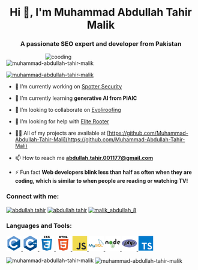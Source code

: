 <h1 align="center">Hi 👋, I'm Muhammad Abdullah Tahir Malik</h1>
<h3 align="center">A passionate SEO expert and developer from Pakistan</h3>

<img align="right" alt="cooding" width ="400" src="https://i.pinimg.com/originals/81/17/8b/81178b47a8598f0c81c4799f2cdd4057.gif">

<p align="left"> <img src="https://komarev.com/ghpvc/?username=muhammad-abdullah-tahir-malik&label=Profile%20views&color=0e75b6&style=flat" alt="muhammad-abdullah-tahir-malik" /> </p>

<p align="left"> <a href="https://github.com/ryo-ma/github-profile-trophy"><img src="https://github-profile-trophy.vercel.app/?username=muhammad-abdullah-tahir-malik" alt="muhammad-abdullah-tahir-malik" /></a> </p>

- 🔭 I’m currently working on [Spotter Security](https://www.spottersecurity.com/)

- 🌱 I’m currently learning **generative AI from PIAIC**

- 👯 I’m looking to collaborate on [Evoliroofing](https://www.evoliconstruction.com/)

- 🤝 I’m looking for help with [Elite Rooter](https://www.eliterooter.com/)

- 👨‍💻 All of my projects are available at [https://github.com/Muhammad-Abdullah-Tahir-Mali](https://github.com/Muhammad-Abdullah-Tahir-Mali)

- 📫 How to reach me **abdullah.tahir.001177@gmail.com**

- ⚡ Fun fact **Web developers blink less than half as often when they are coding, which is similar to when people are reading or watching TV!**

<h3 align="left">Connect with me:</h3>
<p align="left">
<a href="https://linkedin.com/in/abdullah tahir" target="blank"><img align="center" src="https://raw.githubusercontent.com/rahuldkjain/github-profile-readme-generator/master/src/images/icons/Social/linked-in-alt.svg" alt="abdullah tahir" height="30" width="40" /></a>
<a href="https://fb.com/abdullah tahir" target="blank"><img align="center" src="https://raw.githubusercontent.com/rahuldkjain/github-profile-readme-generator/master/src/images/icons/Social/facebook.svg" alt="abdullah tahir" height="30" width="40" /></a>
<a href="https://instagram.com/malik_abdullah_8" target="blank"><img align="center" src="https://raw.githubusercontent.com/rahuldkjain/github-profile-readme-generator/master/src/images/icons/Social/instagram.svg" alt="malik_abdullah_8" height="30" width="40" /></a>
</p>

<h3 align="left">Languages and Tools:</h3>
<p align="left"> <a href="https://www.cprogramming.com/" target="_blank" rel="noreferrer"> <img src="https://raw.githubusercontent.com/devicons/devicon/master/icons/c/c-original.svg" alt="c" width="40" height="40"/> </a> <a href="https://www.w3schools.com/cpp/" target="_blank" rel="noreferrer"> <img src="https://raw.githubusercontent.com/devicons/devicon/master/icons/cplusplus/cplusplus-original.svg" alt="cplusplus" width="40" height="40"/> </a> <a href="https://www.w3schools.com/css/" target="_blank" rel="noreferrer"> <img src="https://raw.githubusercontent.com/devicons/devicon/master/icons/css3/css3-original-wordmark.svg" alt="css3" width="40" height="40"/> </a> <a href="https://www.w3.org/html/" target="_blank" rel="noreferrer"> <img src="https://raw.githubusercontent.com/devicons/devicon/master/icons/html5/html5-original-wordmark.svg" alt="html5" width="40" height="40"/> </a> <a href="https://developer.mozilla.org/en-US/docs/Web/JavaScript" target="_blank" rel="noreferrer"> <img src="https://raw.githubusercontent.com/devicons/devicon/master/icons/javascript/javascript-original.svg" alt="javascript" width="40" height="40"/> </a> <a href="https://www.mysql.com/" target="_blank" rel="noreferrer"> <img src="https://raw.githubusercontent.com/devicons/devicon/master/icons/mysql/mysql-original-wordmark.svg" alt="mysql" width="40" height="40"/> </a> <a href="https://nodejs.org" target="_blank" rel="noreferrer"> <img src="https://raw.githubusercontent.com/devicons/devicon/master/icons/nodejs/nodejs-original-wordmark.svg" alt="nodejs" width="40" height="40"/> </a> <a href="https://www.php.net" target="_blank" rel="noreferrer"> <img src="https://raw.githubusercontent.com/devicons/devicon/master/icons/php/php-original.svg" alt="php" width="40" height="40"/> </a> <a href="https://www.typescriptlang.org/" target="_blank" rel="noreferrer"> <img src="https://raw.githubusercontent.com/devicons/devicon/master/icons/typescript/typescript-original.svg" alt="typescript" width="40" height="40"/> </a> </p>

<p><img align="left" src="https://github-readme-stats.vercel.app/api/top-langs?username=muhammad-abdullah-tahir-malik&show_icons=true&locale=en&layout=compact" alt="muhammad-abdullah-tahir-malik" /></p>

<p>&nbsp;<img align="center" src="https://github-readme-stats.vercel.app/api?username=muhammad-abdullah-tahir-malik&show_icons=true&locale=en" alt="muhammad-abdullah-tahir-malik" /></p>
